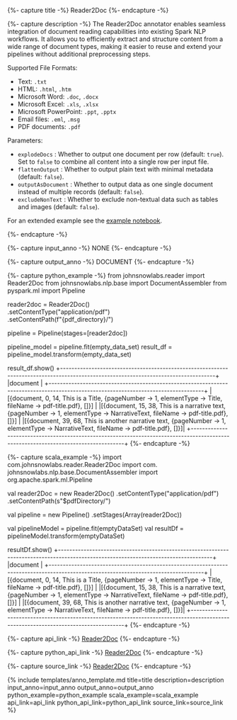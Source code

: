 {%- capture title -%}
Reader2Doc
{%- endcapture -%}

{%- capture description -%}
The Reader2Doc annotator enables seamless integration of document reading capabilities into existing Spark NLP workflows. It allows you to efficiently extract and structure content from a wide range of document types, making it easier to reuse and extend your pipelines without additional preprocessing steps.

Supported File Formats:
- Text: `.txt`  
- HTML: `.html`, `.htm`  
- Microsoft Word: `.doc`, `.docx`  
- Microsoft Excel: `.xls`, `.xlsx`  
- Microsoft PowerPoint: `.ppt`, `.pptx`  
- Email files: `.eml`, `.msg`  
- PDF documents: `.pdf` 

Parameters:
- `explodeDocs` : Whether to output one document per row (default: `true`). Set to `false` to combine all content into a single row per input file.  
- `flattenOutput` : Whether to output plain text with minimal metadata (default: `false`).  
- `outputAsDocument` : Whether to output data as one single document instead of multiple records (default: `false`).  
- `excludeNonText` : Whether to exclude non-textual data such as tables and images (default: `false`).  

For an extended example see the
[example notebook](https://colab.research.google.com/github/JohnSnowLabs/spark-nlp/blob/master/examples/python/data-preprocessing/SparkNLP_Reader2Doc_Demo.ipynb).

{%- endcapture -%}

{%- capture input_anno -%}
NONE
{%- endcapture -%}

{%- capture output_anno -%}
DOCUMENT
{%- endcapture -%}

{%- capture python_example -%}
from johnsnowlabs.reader import Reader2Doc
from johnsnowlabs.nlp.base import DocumentAssembler
from pyspark.ml import Pipeline

reader2doc = Reader2Doc() \
    .setContentType("application/pdf") \
    .setContentPath(f"{pdf_directory}/")

pipeline = Pipeline(stages=[reader2doc])

pipeline_model = pipeline.fit(empty_data_set)
result_df = pipeline_model.transform(empty_data_set)

result_df.show()
+------------------------------------------------------------------------------------------------------------------------------------+
|document                                                                                                                            |
+------------------------------------------------------------------------------------------------------------------------------------+
|[{document, 0, 14, This is a Title, {pageNumber -> 1, elementType -> Title, fileName -> pdf-title.pdf}, []}]                        |
|[{document, 15, 38, This is a narrative text, {pageNumber -> 1, elementType -> NarrativeText, fileName -> pdf-title.pdf}, []}]      |
|[{document, 39, 68, This is another narrative text, {pageNumber -> 1, elementType -> NarrativeText, fileName -> pdf-title.pdf}, []}]|
+------------------------------------------------------------------------------------------------------------------------------------+
{%- endcapture -%}

{%- capture scala_example -%}
import com.johnsnowlabs.reader.Reader2Doc
import com. johnsnowlabs.nlp.base.DocumentAssembler
import org.apache.spark.ml.Pipeline

val reader2Doc = new Reader2Doc()
  .setContentType("application/pdf")
  .setContentPath(s"$pdfDirectory/")

val pipeline = new Pipeline()
  .setStages(Array(reader2Doc))

val pipelineModel = pipeline.fit(emptyDataSet)
val resultDf = pipelineModel.transform(emptyDataSet)

resultDf.show()
+------------------------------------------------------------------------------------------------------------------------------------+
|document                                                                                                                            |
+------------------------------------------------------------------------------------------------------------------------------------+
|[{document, 0, 14, This is a Title, {pageNumber -> 1, elementType -> Title, fileName -> pdf-title.pdf}, []}]                        |
|[{document, 15, 38, This is a narrative text, {pageNumber -> 1, elementType -> NarrativeText, fileName -> pdf-title.pdf}, []}]      |
|[{document, 39, 68, This is another narrative text, {pageNumber -> 1, elementType -> NarrativeText, fileName -> pdf-title.pdf}, []}]|
+------------------------------------------------------------------------------------------------------------------------------------+
{%- endcapture -%}

{%- capture api_link -%} 
[Reader2Doc](/api/com/johnsnowlabs/reader/Reader2Doc.html)
{%- endcapture -%}

{%- capture python_api_link -%}
[Reader2Doc](/api/python/reference/autosummary/sparknlp/reader/reader2doc/index.html)
{%- endcapture -%}

{%- capture source_link -%}
[Reader2Doc](https://github.com/JohnSnowLabs/spark-nlp/blob/master/src/main/scala/com/johnsnowlabs/reader/Reader2Doc.scala)
{%- endcapture -%}

{% include templates/anno_template.md
title=title
description=description
input_anno=input_anno
output_anno=output_anno
python_example=python_example
scala_example=scala_example
api_link=api_link
python_api_link=python_api_link
source_link=source_link
%}